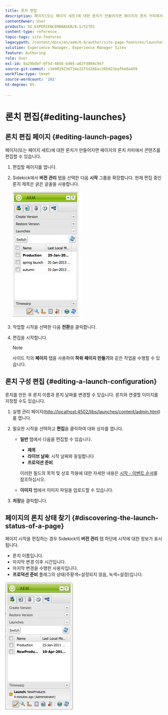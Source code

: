 ```yaml
---
title: 론치 편집
description: 페이지(또는 페이지 세트)에 대한 론치가 만들어지면 페이지의 론치 카피에서 콘텐츠를 편집할 수 있습니다.
contentOwner: User
products: SG_EXPERIENCEMANAGER/6.5/SITES
content-type: reference
topic-tags: site-features
legacypath: /content/docs/en/aem/6-0/author/site-page-features/launches
solution: Experience Manager, Experience Manager Sites
feature: Authoring
role: User
exl-id: 9a29bdbf-0f5d-4656-bd65-a63fd804c9e7
source-git-commit: c3e9029236734e22f5d266ac26b923eafbe0a459
workflow-type: tm+mt
source-wordcount: '281'
ht-degree: 8%

---
```


# 론치 편집{#editing-launches}

## 론치 편집 페이지 {#editing-launch-pages}

페이지(또는 페이지 세트)에 대한 론치가 만들어지면 페이지의 론치 카피에서 콘텐츠를 편집할 수 있습니다.

1. 편집할 페이지를 엽니다.
1. Sidekick에서 **버전 관리** 탭을 선택한 다음 **시작** 그룹을 확장합니다. 현재 편집 중인 론치 제목은 굵은 글꼴을 사용합니다.

   ![chlimage_1-13](assets/chlimage_1-13.jpeg)

1. 작업할 시작을 선택한 다음 **전환**&#x200B;을 클릭합니다.
1. 편집을 시작합니다.

   >[!NOTE]
   >
   >사이드 킥의 **페이지** 탭을 사용하여 **하위 페이지 만들기**&#x200B;와 같은 작업을 수행할 수 있습니다.

## 론치 구성 편집 {#editing-a-launch-configuration}

론치를 만든 후 론치 이름과 론치 날짜를 변경할 수 있습니다. 론치와 연결할 이미지를 지정할 수도 있습니다.

1. 실행 관리 페이지([http://localhost:4502/libs/launches/content/admin.html](http://localhost:4502/libs/launches/content/admin.html))를 엽니다.

1. 필요한 시작을 선택하고 **편집**&#x200B;을 클릭하여 대화 상자를 엽니다.

   * **일반** 탭에서 다음을 편집할 수 있습니다.

      * **제목**
      * **라이브 날짜**: 시작 날짜와 동일합니다
      * **프로덕션 준비**

     이러한 필드의 목적 및 상호 작용에 대한 자세한 내용은 [시작 - 이벤트 순서](/help/sites-authoring/launches.md#launches-the-order-of-events)를 참조하십시오.

   * **이미지** 탭에서 이미지 파일을 업로드할 수 있습니다.

1. **저장**&#x200B;을 클릭합니다.

## 페이지의 론치 상태 찾기 {#discovering-the-launch-status-of-a-page}

페이지 시작을 편집하는 경우 Sidekick의 **버전 관리** 탭 하단에 시작에 대한 정보가 표시됩니다.

* 론치 이름입니다.
* 마지막 변경 이후 시간입니다.
* 마지막 변경을 수행한 사용자입니다.
* **프로덕션 준비** 플래그의 상태(주황색=설정되지 않음, 녹색=설정)입니다.

![chlimage_1-186](assets/chlimage_1-186.png)
